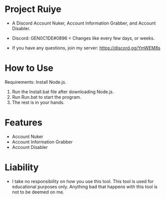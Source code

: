 # Project Ruiye
- A Discord Account Nuker, Account Information Grabber, and Account Disabler.
- Discord: GEN0C1DE#0896 < Changes like every few days, or weeks.

- If you have any questions, join my server:
https://discord.gg/YmWEM8s

# How to Use
Requirements: Install Node.js.
1. Run the Install.bat file after downloading Node.js.
2. Run Run.bat to start the program.
3. The rest is in your hands.

# Features
- Account Nuker
- Account Information Grabber
- Account Disabler


# Liability
- I take no responsibility on how you use this tool. This tool is used for educational purposes only. Anything bad that happens with this tool is not to be deemed on me.

